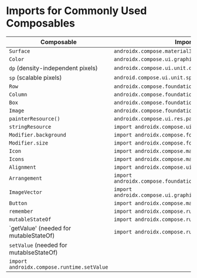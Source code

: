 # Imports for Commonly Used Composables

| Composable | Import |
| -----------| ------- |
| `Surface` | `androidx.compose.material3.Surface` |
| `Color` | `androidx.compose.ui.graphics.Color` |
| `dp` (density-independent pixels) | `androidx.compose.ui.unit.dp` | 
| `sp` (scalable pixels) | `android.compose.ui.unit.sp` |
| `Row` | `androidx.compose.foundation.layout.Row` |
| `Column` | `androidx.compose.foundation.layout.Column` |
| `Box` | `androidx.compose.foundation.layout.Box` |
| `Image` | `androidx.compose.foundation.Image` |
| `painterResource()` | `androidx.compose.ui.res.painterResource` |
| `stringResource` | `import androidx.compose.ui.res.stringResource` |
| `Modifier.background` | `import androidx.compose.foundation.background` |
| `Modifier.size` | `import androidx.compose.foundation.layout.size` |
| `Icon` | `import androidx.compose.material3.Icon` |
| `Icons` | `import androidx.compose.material.icons.Icons` |
| `Alignment` | `import androidx.compose.ui.Alignment` |
| `Arrangement` | `import androidx.compose.foundation.layout.Arrangement` |
| `ImageVector` | `import androidx.compose.ui.graphics.vector.ImageVector` |
| `Button` | `import androidx.compose.material3.Button` |
| `remember` | `import androidx.compose.runtime.remember` |
| `mutableStateOf` | `import androidx.compose.runtime.mutableStateOf` |
| `getValue' (needed for mutableStateOf) | `import androidx.compose.runtime.getValue` |
| `setValue` (needed for mutablseStateOf) |
`import androidx.compose.runtime.setValue` |






